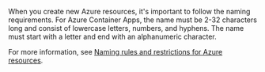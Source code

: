 When you create new Azure resources, it's important to follow the naming requirements. For Azure Container Apps, the name must be 2-32 characters long and consist of lowercase letters, numbers, and hyphens. The name must start with a letter and end with an alphanumeric character.

For more information, see [Naming rules and restrictions for Azure resources](/azure/azure-resource-manager/management/resource-name-rules#microsoftapp).
